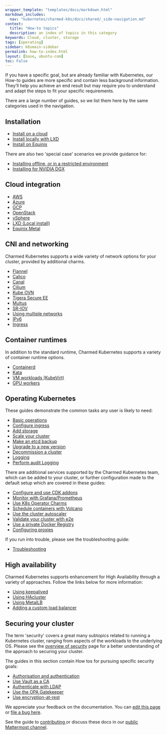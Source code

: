 ```yaml
---
wrapper_template: "templates/docs/markdown.html"
markdown_includes:
  nav: "kubernetes/charmed-k8s/docs/shared/_side-navigation.md"
context:
  title: "How-to topics"
  description: an index of topics in this category
keywords: Cloud, cluster, storage
tags: [operating]
sidebar: k8smain-sidebar
permalink: how-to-index.html
layout: [base, ubuntu-com]
toc: False
---
```


If you have a specific goal, but are already familiar with Kubernetes, our How-to guides are more specific and contain less background information. They’ll help you achieve an end result but may require you to understand and adapt the steps to fit your specific requirements.

There are a large number of guides, so we list them here by the same categories used in the navigation.


## Installation

- [Install on a cloud](/kubernetes/charmed-k8s/docs/install-manual) 
- [Install locally with LXD](/kubernetes/charmed-k8s/docs/install-local)  
- [Install on Equinix](/kubernetes/charmed-k8s/docs/equinix)  


There are also two 'special case' scenarios we provide guidance for:

- [Installing offline, or in a restricted environment](/kubernetes/charmed-k8s/docs/install-offline)
- [Installing for NVIDIA DGX](/kubernetes/charmed-k8s/docs/nvidia-dgx)

## Cloud integration

- [AWS](/kubernetes/charmed-k8s/docs/aws-integration)
- [Azure](/kubernetes/charmed-k8s/docs/azure-integration)
- [GCP](/kubernetes/charmed-k8s/docs/gcp-integration)
- [OpenStack](/kubernetes/charmed-k8s/docs/openstack-integration)
- [vSphere](/kubernetes/charmed-k8s/docs/vsphere-integration)
- [LXD (Local install)](/kubernetes/charmed-k8s/docs/install-local)
- [Equinix Metal](/kubernetes/charmed-k8s/docs/equinix)

## CNI and networking

Charmed Kubernetes supports a wide variety of network options for your cluster, provided by additional charms. 

- [Flannel](/kubernetes/charmed-k8s/docs/cni-flannel)
- [Calico](/kubernetes/charmed-k8s/docs/cni-calico)
- [Canal](/kubernetes/charmed-k8s/docs/cni-canal)
- [Cilium](/kubernetes/charmed-k8s/docs/cni-cilium)
- [Kube OVN](/kubernetes/charmed-k8s/docs/cni-kube-ovn)
- [Tigera Secure EE](/kubernetes/charmed-k8s/docs/tigera-secure-ee)
- [Multus](/kubernetes/charmed-k8s/docs/cni-multus)
- [SR-IOV](/kubernetes/charmed-k8s/docs/cni-sriov)
- [Using multiple networks](/kubernetes/charmed-k8s/docs/multiple-networks)
- [IPv6](/kubernetes/charmed-k8s/docs/ipv6)
- [Ingress](/kubernetes/charmed-k8s/docs/ingress)

## Container runtimes
In addition to the standard runtime, Charmed Kubernetes supports a variety of container runtime options.
- [Containerd](/kubernetes/charmed-k8s/docs/container-runtime)
- [Kata](/kubernetes/charmed-k8s/docs/kata)
- [VM workloads (KubeVirt)](/kubernetes/charmed-k8s/docs/kubevirt)
- [GPU workers](/kubernetes/charmed-k8s/docs/gpu-workers)


## Operating Kubernetes

These guides demonstrate the common tasks any user is likely to need:

- [Basic operations](/kubernetes/charmed-k8s/docs/operations)
- [Configure ingress](/kubernetes/charmed-k8s/docs/ingress)
- [Add storage](/kubernetes/charmed-k8s/docs/storage)
- [Scale your cluster](/kubernetes/charmed-k8s/docs/scaling)
- [Make an etcd backup](/kubernetes/charmed-k8s/docs/backups)
- [Upgrade to a new version](/kubernetes/charmed-k8s/docs/upgrading)
- [Decommission a cluster](/kubernetes/charmed-k8s/docs/decommissioning)
- [Logging](/kubernetes/charmed-k8s/docs/logging)
- [Perform audit Logging](/kubernetes/charmed-k8s/docs/audit-logging)

There are additional services supported by the Charmed Kubernetes team, which
can be added to your cluster, or further configuration made to the default
setup which are covered in these guides:

- [Configure and use CDK addons](/kubernetes/charmed-k8s/docs/cdk-addons)
- [Monitor with Grafana/Prometheus](/kubernetes/charmed-k8s/docs/monitoring)
- [Use K8s Operator Charms](/kubernetes/charmed-k8s/docs/operator-charms)
- [Schedule containers with Volcano](/kubernetes/charmed-k8s/docs/volcano)
- [Use the cluster autoscaler](/kubernetes/charmed-k8s/docs/autoscaler)
- [Validate your cluster with e2e](/kubernetes/charmed-k8s/docs/validation)
- [Use a private Docker Registry](/kubernetes/charmed-k8s/docs/docker-registry)
- [Configuring proxies](/kubernetes/charmed-k8s/docs/proxies)


If you run into trouble, please see the troubleshooting guide:

- [Troubleshooting](/kubernetes/charmed-k8s/docs/troubleshooting)

## High availability
Charmed Kubernetes supports enhancement for High Availability through a variety of approaches. Follow the links below for more information:

- [Using keepalived](/kubernetes/charmed-k8s/docs/keepalived)
- [Using HAcluster](/kubernetes/charmed-k8s/docs/hacluster)
- [Using MetalLB](/kubernetes/charmed-k8s/docs/metallb)
- [Adding a custom load balancer](/kubernetes/charmed-k8s/docs/custom-loadbalancer)

## Securing your cluster
The term 'security' covers a great many subtopics related to running a Kubernetes cluster, ranging from aspects of the workloads to the underlying OS. Please see the [overview of security](/kubernetes/charmed-k8s/docs/security) page for a better understanding of the approach to securing your cluster.

The guides in this section contain How tos for pursuing specific security goals: 

- [Authorisation and authentication](/kubernetes/charmed-k8s/docs/auth)
- [Use Vault as a CA](/kubernetes/charmed-k8s/docs/using-vault)
- [Authenticate with LDAP](/kubernetes/charmed-k8s/docs/ldap)
- [Use the OPA Gatekeeper](/kubernetes/charmed-k8s/docs/gatekeeper)
- [Use encryption-at-rest](/kubernetes/charmed-k8s/docs/encryption-at-rest)





<!-- FEEDBACK -->
<div class="p-notification--information">
  <div class="p-notification__content">
    <p class="p-notification__message">We appreciate your feedback on the documentation. You can
    <a href="https://github.com/charmed-kubernetes/kubernetes-docs/edit/main/pages/k8s/how-to-index.md" >edit this page</a>
    or
    <a href="https://github.com/charmed-kubernetes/kubernetes-docs/issues/new">file a bug here</a>.</p>
    <p>See the guide to <a href="/kubernetes/charmed-k8s/docs/how-to-contribute"> contributing </a> or discuss these docs in our <a href="https://chat.charmhub.io/charmhub/channels/kubernetes"> public Mattermost channel</a>.</p>
  </div>
</div>
